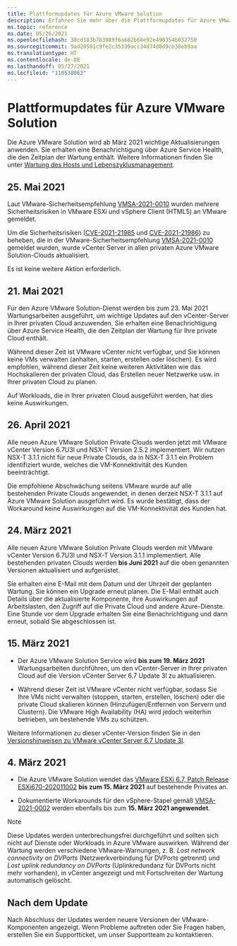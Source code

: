 ```yaml
---
title: Plattformupdates für Azure VMware Solution
description: Erfahren Sie mehr über die Plattformupdates für Azure VMware Solution.
ms.topic: reference
ms.date: 05/26/2021
ms.openlocfilehash: 38cd183b783989f6a682b68e92e490354b032750
ms.sourcegitcommit: 9ad20581c9fe2c35339acc34d74d0d9cb38eb9aa
ms.translationtype: HT
ms.contentlocale: de-DE
ms.lasthandoff: 05/27/2021
ms.locfileid: "110538062"
---
```

# <a name="platform-updates-for-azure-vmware-solution"></a>Plattformupdates für Azure VMware Solution

Die Azure VMware Solution wird ab März 2021 wichtige Aktualisierungen anwenden. Sie erhalten eine Benachrichtigung über Azure Service Health, die den Zeitplan der Wartung enthält. Weitere Informationen finden Sie unter [Wartung des Hosts und Lebenszyklusmanagement](concepts-private-clouds-clusters.md#host-maintenance-and-lifecycle-management).

## <a name="may-25-2021"></a>25. Mai 2021
Laut VMware-Sicherheitsempfehlung [VMSA-2021-0010](https://www.vmware.com/security/advisories/VMSA-2021-0010.html) wurden mehrere Sicherheitsrisiken in VMware ESXi und vSphere Client (HTML5) an VMware gemeldet. 

Um die Sicherheitsrisiken ([CVE-2021-21985](https://cve.mitre.org/cgi-bin/cvename.cgi?name=CVE-2021-21985) und [CVE-2021-21986](https://cve.mitre.org/cgi-bin/cvename.cgi?name=CVE-2021-21986)) zu beheben, die in der VMware-Sicherheitsempfehlung [VMSA-2021-0010](https://www.vmware.com/security/advisories/VMSA-2021-0010.html) gemeldet wurden, wurde vCenter Server in allen privaten Azure VMware Solution-Clouds aktualisiert.

Es ist keine weitere Aktion erforderlich.

## <a name="may-21-2021"></a>21. Mai 2021
 
Für den Azure VMware Solution-Dienst werden bis zum 23. Mai 2021 Wartungsarbeiten ausgeführt, um wichtige Updates auf den vCenter-Server in Ihrer privaten Cloud anzuwenden.  Sie erhalten eine Benachrichtigung über Azure Service Health, die den Zeitplan der Wartung für Ihre private Cloud enthält.
 
Während dieser Zeit ist VMware vCenter nicht verfügbar, und Sie können keine VMs verwalten (anhalten, starten, erstellen oder löschen). Es wird empfohlen, während dieser Zeit keine weiteren Aktivitäten wie das Hochskalieren der privaten Cloud, das Erstellen neuer Netzwerke usw. in Ihrer privaten Cloud zu planen.
 
Auf Workloads, die in Ihrer privaten Cloud ausgeführt werden, hat dies keine Auswirkungen.


## <a name="april-26-2021"></a>26. April 2021
Alle neuen Azure VMware Solution Private Clouds werden jetzt mit VMware vCenter Version 6.7U3l und NSX-T Version 2.5.2 implementiert. Wir nutzen NSX-T 3.1.1 nicht für neue Private Clouds, da in NSX-T 3.1.1 ein Problem identifiziert wurde, welches die VM-Konnektivität des Kunden beeinträchtigt. 

Die empfohlene Abschwächung seitens VMware wurde auf alle bestehenden Private Clouds angewendet, in denen derzeit NSX-T 3.1.1 auf Azure VMware Solution ausgeführt wird. Es wurde bestätigt, dass der Workaround keine Auswirkungen auf die VM-Konnektivität des Kunden hat.

## <a name="march-24-2021"></a>24. März 2021
Alle neuen Azure VMware Solution Private Clouds werden mit VMware vCenter Version 6.7U3l und NSX-T Version 3.1.1 implementiert. Alle bestehenden privaten Clouds werden **bis Juni 2021** auf die oben genannten Versionen aktualisiert und aufgerüstet.

Sie erhalten eine E-Mail mit dem Datum und der Uhrzeit der geplanten Wartung. Sie können ein Upgrade erneut planen. Die E-Mail enthält auch Details über die aktualisierte Komponente, ihre Auswirkungen auf Arbeitslasten, den Zugriff auf die Private Cloud und andere Azure-Dienste.  Eine Stunde vor dem Upgrade erhalten Sie eine Benachrichtigung und dann erneut, sobald Sie abgeschlossen ist.

## <a name="march-15-2021"></a>15. März 2021 

- Der Azure VMware Solution Service wird **bis zum 19. März 2021** Wartungsarbeiten durchführen, um den vCenter-Server in Ihrer privaten Cloud auf die Version vCenter Server 6.7 Update 3l zu aktualisieren.

- Während dieser Zeit ist VMware vCenter nicht verfügbar, sodass Sie Ihre VMs nicht verwalten (stoppen, starten, erstellen, löschen) oder die private Cloud skalieren können (Hinzufügen/Entfernen von Servern und Clustern). Die VMware High Availability (HA) wird jedoch weiterhin betrieben, um bestehende VMs zu schützen. 
 
Weitere Informationen zu dieser vCenter-Version finden Sie in den [Versionshinweisen zu VMware vCenter Server 6.7 Update 3l](https://docs.vmware.com/en/VMware-vSphere/6.7/rn/vsphere-vcenter-server-67u3l-release-notes.html).

## <a name="march-4-2021"></a>4\. März 2021

- Die Azure VMware Solution wendet das [VMware ESXi 6.7, Patch Release ESXi670-202011002](https://docs.vmware.com/en/VMware-vSphere/6.7/rn/esxi670-202011002.html) **bis zum 15. März 2021** auf bestehende Privates an.

- Dokumentierte Workarounds für den vSphere-Stapel gemäß [VMSA-2021-0002](https://www.vmware.com/security/advisories/VMSA-2021-0002.html) werden ebenfalls bis zum **15. März 2021 angewendet**.

>[!NOTE]
>Diese Updates werden unterbrechungsfrei durchgeführt und sollten sich nicht auf Dienste oder Workloads in Azure VMware auswirken. Während der Wartung werden verschiedene VMware-Warnungen, z. B. _Lost network connectivity on DVPorts_ (Netzwerkverbindung für DVPorts getrennt) und _Lost uplink redundancy on DVPorts_ (Uplinkredundanz für DVPorts nicht mehr vorhanden), in vCenter angezeigt und mit Fortschreiten der Wartung automatisch gelöscht.

## <a name="post-update"></a>Nach dem Update
Nach Abschluss der Updates werden neuere Versionen der VMware-Komponenten angezeigt. Wenn Probleme auftreten oder Sie Fragen haben, erstellen Sie ein Supportticket, um unser Supportteam zu kontaktieren.

